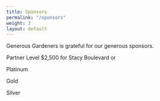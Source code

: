 ```yaml
---
title: Sponsors
permalink: "/sponsors"
weight: 3
layout: default
---
```


Generous Gardeners is grateful for our generous sponsors. 

Partner Level $2,500 for Stacy Boulevard or 

Platinum

Gold

Silver